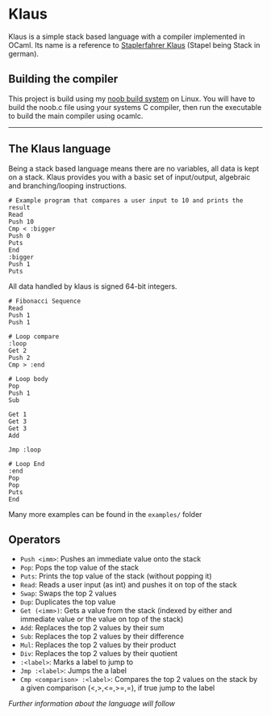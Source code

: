 # Klaus

Klaus is a simple stack based language with a compiler implemented in OCaml. 
Its name is a reference to [Staplerfahrer Klaus](https://www.youtube.com/watch?v=dJdCJMyBi5I) (Stapel being Stack in german).

## Building the compiler

This project is build using my [noob build system](https://github.com/nailuj05/noob) on Linux. 
You will have to build the noob.c file using your systems C compiler, then run the executable to build the main compiler using ocamlc.

---

## The Klaus language

Being a stack based language means there are no variables, all data is kept on a stack. 
Klaus provides you with a basic set of input/output, algebraic and branching/looping instructions.

```klaus
# Example program that compares a user input to 10 and prints the result
Read
Push 10
Cmp < :bigger
Push 0
Puts
End
:bigger
Push 1
Puts
```

All data handled by klaus is signed 64-bit integers.

```klaus
# Fibonacci Sequence
Read
Push 1
Push 1

# Loop compare
:loop
Get 2
Push 2
Cmp > :end

# Loop body
Pop
Push 1
Sub

Get 1
Get 3
Get 3
Add

Jmp :loop

# Loop End
:end
Pop
Pop
Puts
End
```

Many more examples can be found in the `examples/` folder

## Operators

- `Push <imm>`: Pushes an immediate value onto the stack
- `Pop`: Pops the top value of the stack
- `Puts`: Prints the top value of the stack (without popping it)
- `Read`: Reads a user input (as int) and pushes it on top of the stack
- `Swap`: Swaps the top 2 values
- `Dup`: Duplicates the top value
- `Get (<imm>)`: Gets a value from the stack (indexed by either and immediate value or the value on top of the stack)
- `Add`: Replaces the top 2 values by their sum
- `Sub`: Replaces the top 2 values by their difference
- `Mul`: Replaces the top 2 values by their product
- `Div`: Replaces the top 2 values by their quotient
- `:<label>`: Marks a label to jump to
- `Jmp :<label>`: Jumps the a label
- `Cmp <comparison> :<label>`: Compares the top 2 values on the stack by a given comparison (<,>,<=,>=,=), if true jump to the label

*Further information about the language will follow*

